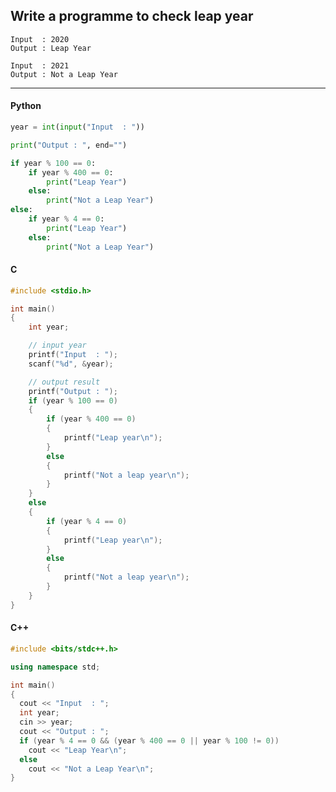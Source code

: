 ## Write a programme to check leap year

```
Input  : 2020
Output : Leap Year
```

```
Input  : 2021
Output : Not a Leap Year
```

---

<CodeBlock slots="heading, code" repeat="3" languages="Python, C, C++" />

#### Python

```python
year = int(input("Input  : "))

print("Output : ", end="")

if year % 100 == 0:
    if year % 400 == 0:
        print("Leap Year")
    else:
        print("Not a Leap Year")
else:
    if year % 4 == 0:
        print("Leap Year")
    else:
        print("Not a Leap Year")
```

#### C

```c
#include <stdio.h>

int main()
{
    int year;

    // input year
    printf("Input  : ");
    scanf("%d", &year);

    // output result
    printf("Output : ");
    if (year % 100 == 0)
    {
        if (year % 400 == 0)
        {
            printf("Leap year\n");
        }
        else
        {
            printf("Not a leap year\n");
        }
    }
    else
    {
        if (year % 4 == 0)
        {
            printf("Leap year\n");
        }
        else
        {
            printf("Not a leap year\n");
        }
    }
}
```

#### C++

```cpp
#include <bits/stdc++.h>

using namespace std;

int main()
{
  cout << "Input  : ";
  int year;
  cin >> year;
  cout << "Output : ";
  if (year % 4 == 0 && (year % 400 == 0 || year % 100 != 0))
    cout << "Leap Year\n";
  else
    cout << "Not a Leap Year\n";
}
```
